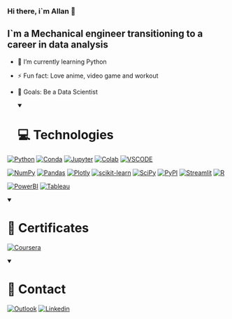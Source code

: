 ### Hi there, i`m Allan 👋
## I`m a Mechanical engineer transitioning to a career in data analysis

- 🌱 I’m currently learning Python
- ⚡ Fun fact: Love anime, video game and workout
- 🥅 Goals: Be a Data Scientist

  <details open>
  <summary>
    <h1>💻 Technologies</h1>
  </summary>

[![Python](https://img.shields.io/badge/Python-FFD43B?logo=python&logoColor=blue)]()
[![Conda](https://img.shields.io/badge/conda-342B029.svg?logo=anaconda&logoColor=white)]()
[![Jupyter](https://img.shields.io/badge/Jupyter-F37626.svg?logo=Jupyter&logoColor=white)]()
[![Colab](https://img.shields.io/badge/Colab-F9AB00?logo=googlecolab&color=525252)]()
[![VSCODE](https://img.shields.io/badge/VSCode-0078D4?logo=visual%20studio%20code&logoColor=white)]()

[![NumPy](https://img.shields.io/badge/Numpy-777BB4?logo=numpy&logoColor=white)]()
[![Pandas](https://img.shields.io/badge/Pandas-2C2D72?logo=pandas&logoColor=white)]()
[![Plotly](https://img.shields.io/badge/Plotly-239120?logo=plotly&logoColor=white)]()
[![scikit-learn](https://img.shields.io/badge/scikit_learn-F7931E?logo=scikit-learn&logoColor=white)]()
[![SciPy](https://img.shields.io/badge/SciPy-654FF0?logo=SciPy&logoColor=white)]()
[![PyPI](https://img.shields.io/badge/pypi-3775A9?logo=pypi&logoColor=white)]()
[![Streamlit](https://img.shields.io/badge/Streamlit-FF4B4B?logo=Streamlit&logoColor=white)]()
[![R](https://img.shields.io/badge/R-276DC3?logo=r&logoColor=white)]()

[![PowerBI](https://img.shields.io/badge/PowerBI-F2C811?logo=Power%20BI&logoColor=white)]()
[![Tableau](https://img.shields.io/badge/Tableau-E97627?logo=Tableau&logoColor=white)]()




<details open>
  <summary><h1>📜 Certificates</h1></summary>

[![Coursera](https://img.shields.io/badge/Google%20Data%20Analytics-0056D2?logo=Coursera&logoColor=white)](https://www.coursera.org/account/accomplishments/specialization/certificate/37JRG36DEYD3)

<details open>
  <summary><h1>📩 Contact</h1></summary>

[![Outlook](https://img.shields.io/badge/santiagofallan@outlook.com-0078D4?logo=microsoft-outlook&logoColor=white)](mailto:santiagofallan@outlook.com)
[![Linkedin](https://img.shields.io/badge/Allan%20Santiago-0077B5?logo=linkedin&logoColor=white)](https://www.linkedin.com/in/allan-santiago/)


